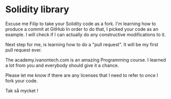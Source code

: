# Solidity library

Excuse me Filip to take your Solidity code as a fork. I'm learning how to produce a commit at GitHub
In order to do that, I picked your code as an example. I will check if I can actually do any constructive modifications to it. 

Next step for me, is learning how to do a "pull request". It will be my first pull request ever.

The academy.ivanontech.com is an amazing Programming course. I learned a lot from you and everybody should give it a chance.

Please let me know if there are any licenses that I need to refer to once I fork your code.

Tak så mycket ! 
